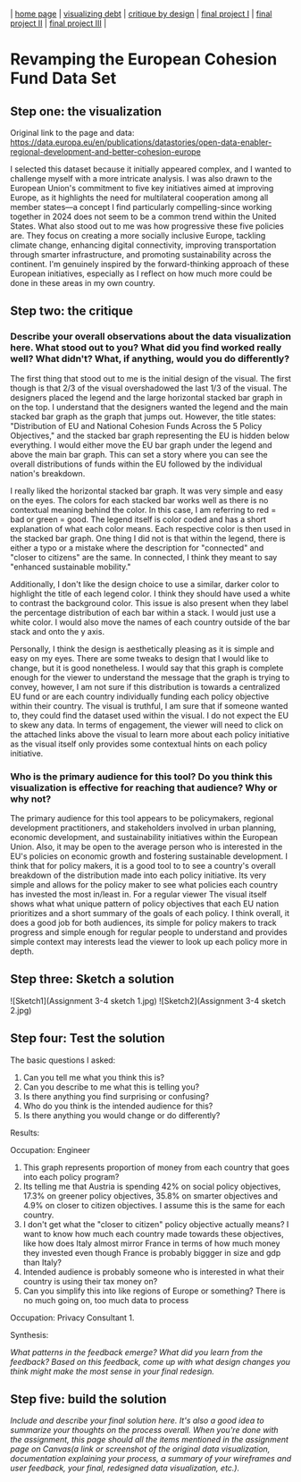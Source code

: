 | [home page](https://vincentwang510.github.io/Vincent-Wang-Telling-Stories-With-Data/) | [visualizing debt](visualizing-government-debt) | [critique by design](critique-by-design) | [final project I](final-project-part-one) | [final project II](final-project-part-two) | [final project III](final-project-part-three) |

# Revamping the European Cohesion Fund Data Set  

## Step one: the visualization

Original link to the page and data: https://data.europa.eu/en/publications/datastories/open-data-enabler-regional-development-and-better-cohesion-europe

I selected this dataset because it initially appeared complex, and I wanted to challenge myself with a more intricate analysis. I was also drawn to the European Union's commitment to five key initiatives aimed at improving Europe, as it highlights the need for multilateral cooperation among all member states—a concept I find particularly compelling-since working together in 2024 does not seem to be a common trend within the United States. What also stood out to me was how progressive these five policies are. They focus on creating a more socially inclusive Europe, tackling climate change, enhancing digital connectivity, improving transportation through smarter infrastructure, and promoting sustainability across the continent. I'm genuinely inspired by the forward-thinking approach of these European initiatives, especially as I reflect on how much more could be done in these areas in my own country.

## Step two: the critique
### Describe your overall observations about the data visualization here.  What stood out to you?  What did you find worked really well?  What didn't?  What, if anything, would you do differently?   

The first thing that stood out to me is the initial design of the visual. The first though is that 2/3 of the visual overshadowed the last 1/3 of the visual. The designers placed the legend and the large horizontal stacked bar graph in on the top. I understand that the designers wanted the legend and the main stacked bar graph as the graph that jumps out. However, the title states:  "Distribution of EU and National Cohesion Funds Across the 5 Policy Objectives," and the stacked bar graph representing the EU is hidden below everything. I would either move the EU bar graph under the legend and above the main bar graph. This can set a story where you can see the overall distributions of funds within the EU followed by the individual nation's breakdown. 

I really liked the horizontal stacked bar graph. It was very simple and easy on the eyes. The colors for each stacked bar works well as there is no contextual meaning behind the color. In this case, I am referring to red = bad or green = good. The legend itself is color coded and has a short explanation of what each color means. Each respective color is then used in the stacked bar graph. One thing I did not is that within the legend, there is either a typo or a mistake where the description for "connected" and "closer to citizens" are the same. In connected, I think they meant to say "enhanced sustainable mobility." 

Additionally, I don't like the design choice to use a similar, darker color to highlight the title of each legend color. I think they should have used a white to contrast the background color. This issue is also present when they label the percentage distribution of each bar within a stack. I would just use a white color. I would also move the names of each country outside of the bar stack and onto the y axis. 

Personally, I think the design is aesthetically pleasing as it is simple and easy on my eyes. There are some tweaks to design that I would like to change, but it is good nonetheless. I would say that this graph is complete enough for the viewer to understand the message that the graph is trying to convey, however, I am not sure if this distribution is towards a centralized EU fund or are each country individually funding each policy objective within their country. The visual is truthful, I am sure that if someone wanted to, they could find the dataset used within the visual. I do not expect the EU to skew any data. In terms of engagement, the viewer will need to click on the attached links above the visual to learn more about each policy initiative as the visual itself only provides some contextual hints on each policy initiative. 

### Who is the primary audience for this tool?  Do you think this visualization is effective for reaching that audience?  Why or why not? 

The primary audience for this tool appears to be policymakers, regional development practitioners, and stakeholders involved in urban planning, economic development, and sustainability initiatives within the European Union. Also, it may be open to the average person who is interested in the EU's policies on economic growth and fostering sustainable development. I think that for policy makers, it is a good tool to to see a country's overall breakdown of the distribution made into each policy initiative. Its very simple and allows for the policy maker to see what policies each country has invested the most in/least in. For a regular viewer The visual itself shows what what unique pattern of policy objectives that each EU nation prioritizes and a short summary of the goals of each policy. I think overall, it does a good job for both audiences, its simple for policy makers to track progress and simple enough for regular people to understand and provides simple context may interests lead the viewer to look up each policy more in depth. 

## Step three: Sketch a solution

![Sketch1](Assignment 3-4 sketch 1.jpg)
![Sketch2](Assignment 3-4 sketch 2.jpg)

## Step four: Test the solution

The basic questions I asked: 
1. Can you tell me what you think this is?
2. Can you describe to me what this is telling you?
3. Is there anything you find surprising or confusing?
4. Who do you think is the intended audience for this?
5. Is there anything you would change or do differently?

Results: 

Occupation: Engineer 
1. This graph represents proportion of money from each country that goes into each policy program?
2. Its telling me that Austria is spending 42% on social policy objectives, 17.3% on greener policy objectives, 35.8% on smarter objectives and 4.9% on closer to citizen objectives. I assume this is the same for each country.
3. I don't get what the "closer to citizen" policy objective actually means? I want to know how much each country made towards these objectives, like how does Italy almost mirror France in terms of how much money they invested even though France is probably biggger in size and gdp than Italy?
4. Intended audience is probably someone who is interested in what their country is using their tax money on?
5. Can you simplify this into like regions of Europe or something? There is no much going on, too much data to process

Occupation: Privacy Consultant
1. 


Synthesis: 

_What patterns in the feedback emerge?  What did you learn from the feedback?  Based on this feedback, come up with what design changes you think might make the most sense in your final redesign._

## Step five: build the solution

_Include and describe your final solution here. It's also a good idea to summarize your thoughts on the process overall. When you're done with the assignment, this page should all the items mentioned in the assignment page on Canvas(a link or screenshot of the original data visualization, documentation explaining your process, a summary of your wireframes and user feedback, your final, redesigned data visualization, etc.)._

